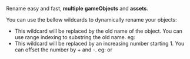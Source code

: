 Rename easy and fast, **multiple** **gameObjects** and **assets**.

You can use the bellow wildcards to dynamically rename your objects:
* <name>
    This wildcard will be replaced by the old name of the object.
    You can use range indexing to substring the old name. eg: <name[1..^2]>
* <num>
    This wildcard will be replaced by an increasing number starting 1.
    You can offset the number by + and -. eg: <num+2> or <num-1>